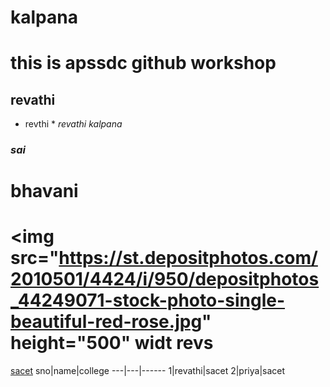 # kalpana
# this is apssdc github workshop
## revathi
* revthi *
*revathi*
_kalpana_
### *sai*
# bhavani
<img src="https://st.depositphotos.com/2010501/4424/i/950/depositphotos_44249071-stock-photo-single-beautiful-red-rose.jpg" height="500" widt
revs
=======
[sacet](http://sacet.ac.in)
sno|name|college
---|---|------
1|revathi|sacet
2|priya|sacet


